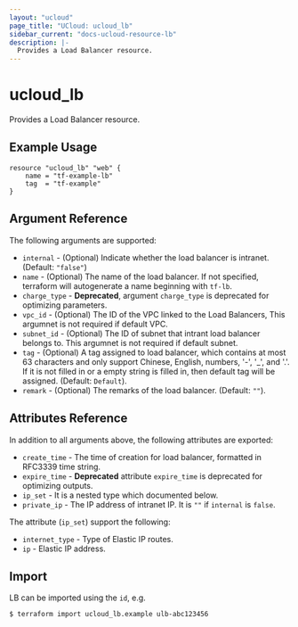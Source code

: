 ```yaml
---
layout: "ucloud"
page_title: "UCloud: ucloud_lb"
sidebar_current: "docs-ucloud-resource-lb"
description: |-
  Provides a Load Balancer resource.
---
```


# ucloud_lb

Provides a Load Balancer resource.

## Example Usage

```hcl
resource "ucloud_lb" "web" {
    name = "tf-example-lb"
    tag  = "tf-example"
}
```

## Argument Reference

The following arguments are supported:

* `internal` - (Optional) Indicate whether the load balancer is intranet.(Default: `"false"`)
* `name` - (Optional) The name of the load balancer. If not specified, terraform will autogenerate a name beginning with `tf-lb`.
* `charge_type` - **Deprecated**, argument `charge_type` is deprecated for optimizing parameters.
* `vpc_id` - (Optional) The ID of the VPC linked to the Load Balancers, This argumnet is not required if default VPC.
* `subnet_id` - (Optional) The ID of subnet that intrant load balancer belongs to. This argumnet is not required if default subnet.
* `tag` - (Optional) A tag assigned to load balancer, which contains at most 63 characters and only support Chinese, English, numbers, '-', '_', and '.'. If it is not filled in or a empty string is filled in, then default tag will be assigned. (Default: `Default`).
* `remark` - (Optional) The remarks of the load balancer. (Default: `""`).

## Attributes Reference

In addition to all arguments above, the following attributes are exported:

* `create_time` - The time of creation for load balancer, formatted in RFC3339 time string.
* `expire_time` - **Deprecated** attribute `expire_time` is deprecated for optimizing outputs.
* `ip_set` - It is a nested type which documented below.
* `private_ip` - The IP address of intranet IP. It is `""` if `internal` is `false`.

The attribute (`ip_set`) support the following:

* `internet_type` - Type of Elastic IP routes.
* `ip` - Elastic IP address.

## Import

LB can be imported using the `id`, e.g.

```
$ terraform import ucloud_lb.example ulb-abc123456
```